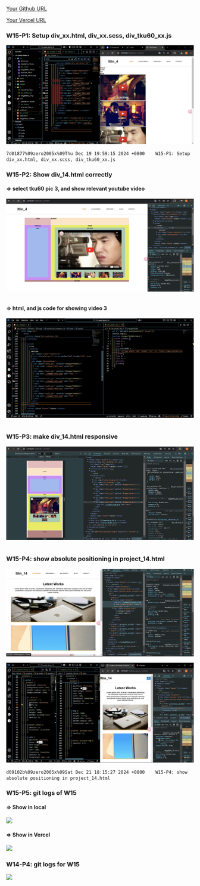 [Your Github URL](https://github.com/zero2005x/113-sweb-demo-14)

[Your Vercel URL](https://vercel.com/larry-lins-projects/113-sweb-demo-14)

###  W15-P1: Setup div_xx.html, div_xx.scss, div_tku60_xx.js
 
![](w15-p1.png)
 
```
7d01877%09zero2005x%09Thu Dec 19 19:59:15 2024 +0800    W15-P1: Setup div_xx.html, div_xx.scss, div_tku60_xx.js
```

###  W15-P2: Show div_14.html correctly

#### => select tku60 pic 3, and show relevant youtube video

![](w15-p2-1.png)

```

```


#### => html, and js code for showing video 3

![](w15-p2-2.png)

```

```

###  W15-P3: make div_14.html responsive

![](w15-p3.png)

```

```
###  W15-P4: show absolute positioning in project_14.html

![](w15-p4-1.png)

![](w15-p4-2.png)

```
d69102b%09zero2005x%09Sat Dec 21 18:15:27 2024 +0800    W15-P4: show absolute positioning in project_14.html
```


###   W15-P5:  git logs of W15

#### => Show in local


![](./w15-pX-1.png)


#### => Show in Vercel 

![](./w15-pX-2.png)

### W14-P4: git logs for W15

![](./w15-pX-1.png)
